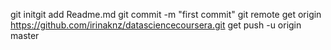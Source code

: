 
git initgit add Readme.md
git commit -m "first commit"
git remote get origin https://github.com/irinaknz/datasciencecoursera.git
get push -u origin master
